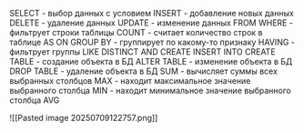 SELECT - выбор данных с условием
INSERT - добавление новых данных
DELETE - удаление данных
UPDATE - изменение данных
FROM
WHERE - фильтрует строки таблицы
COUNT - считает количество строк в таблице
AS
ON
GROUP BY - группирует по какому-то признаку
HAVING - фильтрует группы
LIKE
DISTINCT
AND
CREATE
INSERT INTO
CREATE TABLE - создание объекта в БД
ALTER TABLE - изменение объекта в БД
DROP TABLE - удаление объекта в БД
SUM - вычисляет суммы всех выбранных столбцов
MAX - находит максимальное значение выбранного столбца
MIN - находит минимальное значение выбранного столбца
AVG

![[Pasted image 20250709122757.png]]
